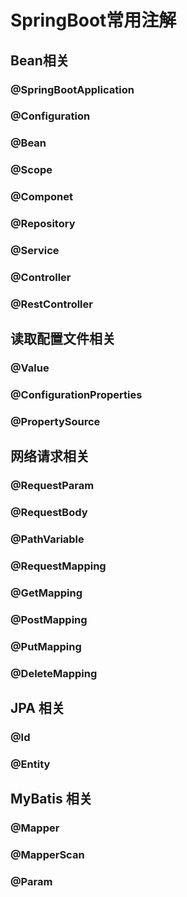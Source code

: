 # SpringBoot常用注解

## Bean相关

### @SpringBootApplication

### @Configuration

### @Bean

### @Scope

### @Componet 

### @Repository 

### @Service 

### @Controller

### @RestController



## 读取配置文件相关

### @Value

### @ConfigurationProperties

### @PropertySource



## 网络请求相关

### @RequestParam

### @RequestBody

### @PathVariable

### @RequestMapping

### @GetMapping

### @PostMapping

### @PutMapping

### @DeleteMapping



## JPA 相关

### @Id

### @Entity



## MyBatis 相关

### @Mapper

### @MapperScan

### @Param

